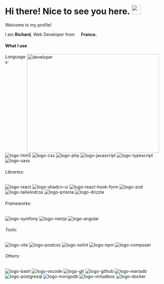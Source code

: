 <h1>Hi there! Nice to see you here. <img src="https://emojis.slackmojis.com/emojis/images/1531849430/4246/blob-sunglasses.gif?1531849430" width="30"/>  </h1>
<p>Welcome to my profile!</p>
<div>
  <p>I am <b>Richard</b>, Web Developer from <img src="https://cdn-icons-png.flaticon.com/512/197/197560.png" width="13" /> <b>France.</b></p>
  <h4>What I use</h4>
  <img align="right" alt="developer" src="https://media.giphy.com/media/dWesBcTLavkZuG35MI/giphy.gif" width="432" height="324" />
  <h6>Languages:</h6>
  <div>
    <img alt="logo-htm5" src="https://img.shields.io/badge/-HTML5-E34F26?logo=html5&logoColor=white&style=flat" />
    <img alt="logo-css" src="https://img.shields.io/badge/-CSS-663399?logo=css&logoColor=white&style=flat" />
    <img alt="logo-php" src="https://img.shields.io/badge/-PHP-777BB4?logo=php&logoColor=white&style=flat" />
    <img alt="logo-javascript" src="https://img.shields.io/badge/-JavaScript-F7DF1E?logo=javascript&logoColor=white&style=flat" />
    <img alt="logo-typescript" src="https://img.shields.io/badge/-TypeScript-3178C6?logo=typescript&logoColor=white&style=flatw" />
    <img alt="logo-sass" src="https://img.shields.io/badge/-Sass-CC6699?logo=sass&logoColor=white&style=flat" />
  </div>
  <h6>Libraries:</h6>
  <div>
    <img alt="logo-react" src="https://img.shields.io/badge/-React-45b8d8?logo=react&logoColor=white&style=flat" />
    <img alt="logo-shadcn-ui" src="https://img.shields.io/badge/-shadcn/ui-black?logo=shadcnui&logoColor=white&style=flat" />
    <img alt="logo-react-hook-form" src="https://img.shields.io/badge/-React%20Hook%20Form-EC5990?logo=reacthookform&logoColor=white&style=flat" />
    <img alt="logo-zod" src="https://img.shields.io/badge/-Zod-3E67B1?logo=zod&logoColor=white&style=flat" />
    <img alt="logo-tailwindcss" src="https://img.shields.io/badge/-Tailwind%20CSS-06B6D4?logo=tailwindcss&logoColor=white&style=flat" />
    <img alt="logo-prisma" src="https://img.shields.io/badge/-Prisma-2D3748?logo=prisma&logoColor=white&style=flat" />
    <img alt="logo-drizzle" src="https://img.shields.io/badge/-Drizzle-black?logo=drizzle&logoColor=C5F74F&style=flat" />
  </div>
  <h6>Frameworks:</h6>
  <div>
    <img alt="logo-symfony" src="https://img.shields.io/badge/-Symfony-black?logo=symfony&logoColor=white&style=flat" />
    <img alt="logo-nextjs" src="https://img.shields.io/badge/-Next.js-black?logo=nextdotjs&logoColor=white&style=flat" />
    <img alt="logo-angular" src="https://img.shields.io/badge/-Angular-black?logo=angular&logoColor=white&style=flat" />
  </div>
  <h6>Tools:</h6>
  <div>
    <img alt="logo-vite" src="https://img.shields.io/badge/-Vite-646CFF?logo=vite&logoColor=ffdd00&style=flat" />
    <img alt="logo-postcss" src="https://img.shields.io/badge/-PostCSS-DD3A0A?logo=postcss&logoColor=white&style=flat" />
    <img alt="logo-eslint" src="https://img.shields.io/badge/-ESLint-4B32C3?logo=eslint&logoColor=white&style=flat" />
    <img alt="logo-npm" src="https://img.shields.io/badge/-NPM-CB3837?logo=npm&logoColor=white&style=flat" />
    <img alt="logo-composer" src="https://img.shields.io/badge/-Composer-885630?logo=composer&logoColor=white&style=flat" />
  </div>
  <h6>Others:</h6>
  <div>
    <img alt="logo-bash" src="https://img.shields.io/badge/-Bash-black?logo=gnubash&logoColor=white&style=flat" />
    <img alt="logo-vscode" src="https://img.shields.io/badge/-VS%20Code-007ACC?logo=visualstudiocode&logoColor=white&style=flat" />
    <img alt="logo-git" src="https://img.shields.io/badge/-Git-F05032?logo=git&logoColor=white&style=flat" />
    <img alt="logo-github" src="https://img.shields.io/badge/-GitHub-black?logo=github&logoColor=white&style=flat" />
    <img alt="logo-mariadb" src="https://img.shields.io/badge/-MariaDB-003545?logo=mariadbfoundation&logoColor=white&style=flat" />
    <img alt="logo-postgresql" src="https://img.shields.io/badge/-PostgreSQL-4169E1?logo=postgresql&logoColor=white&style=flat" />
    <img alt="logo-mongodb" src="https://img.shields.io/badge/-MongoDB-47A248?logo=mongodb&logoColor=white&style=flat" />
    <img alt="logo-virtualbox" src="https://img.shields.io/badge/-virtualbox-183A61?logo=virtualbox&logoColor=white&style=flat" />
    <img alt="logo-docker" src="https://img.shields.io/badge/-Docker-2496ED?logo=docker&logoColor=white&style=flat" />
  </div>
</div>
